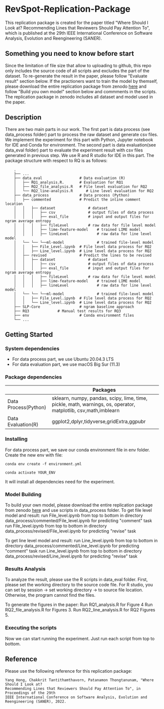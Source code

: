 # RevSpot-Replication-Package

This replication package is created for the paper titled "Where Should I Look at? Recommending Lines that Reviewers Should Pay Attention To", which is published at the 29th IEEE International Conference on Software Analysis, Evolution and Reengineering (SANER).

## Something you need to know before start
Since the limitation of file size that allow to uploading to github, this repo only includes the source code of all scripts and excludes the part of the dataset. To re-generate the result in the paper, please follow "Evaluate result" section below. If the practioners want to train the model by themself, please download the entire replication package from zenodo [here](https://doi.org/10.5281/zenodo.5839022) and follow "Build you own model" section below and commments in the scripts. The replication package in zenodo includes all dataset and model used in the paper. 

## Description

There are two main parts in our work. The first part is data process (see data_process folder) part to process the raw dataset and generate csv files. 
We implement the experiment for this part with Python, Jupyter notebook for IDE and Conda for environment.
The second part is data evaluation(see data_eval folder) part to evaluate the experiment result with csv files generated in previous step. We use R and R studio for IDE in this part. The package structure with respect to RQ is as follows:
```
    .
    ├── ...
    ├── data_eval                 # Data evaluation (R)
    │   ├── RQ1_analysis.R.       # Evaluation for RQ1
    │   ├── RQ2_file_analysis.R   # File level evaluation for RQ2
    │   └── RQ2_line-analysis.R      # Line level evaluation for RQ2	
    ├── data_process              # Data process (Python)
    │   ├── commented             # Predict the inline comment location
    │   │   ├── dataset               # dataset
    │   │   │   ├── csv               # output files of data process
    │   │   │   ├── eval_file         # input and output files for ngram average entropy
    │   │   │   ├── fileLevel         # raw data for file level model
    │   │   │   ├── lime-feature-model    # trained LIME model
    │   │   │   ├── lineLevel             # raw data for line level model
    │   └── └── └──ml-model               # trained file-level model
    │   │   ├── File_Level.ipynb  # File level data process for RQ2
    │   │   ├── Line_level.ipynb  # Line level data process for RQ2
    │   ├── revised               # Predict the lines to be revised
    │   │   ├── dataset               # dataset
    │   │   │   ├── csv               # output files of data process
    │   │   │   ├── eval_file         # input and output files for ngram average entropy
    │   │   │   ├── fileLevel         # raw data for file level model
    │   │   │   ├── lime-feature-model    # trained LIME model
    │   │   │   ├── lineLevel             # raw data for line level model
    │   └── └── └──ml-model               # trained file-level model
    │   │   ├── File_Level.ipynb  # File level data process for RQ2
    │   │   └── Line_level.ipynb  # Line level data process for RQ2
    ├── SLP-Core                  # ngram baseline approach
    ├── RQ3 			# Manual test results for RQ3 
    ├── env                       # Conda environment files
    └── ...

```  

## Getting Started

### System dependencies
* For data process part, we use Ubuntu 20.04.3 LTS
* For data evaluation part, we use macOS Big Sur (11.3)

### Package dependencies
|                      | Packages                                                                                                        |
|----------------------|-----------------------------------------------------------------------------------------------------------------|
| Data Process(Python) | sklearn, numpy, pandas, scipy, lime, time,  pickle, math, warnings, os, operator, matplotlib, csv,math,imblearn |
| Data Evaluation(R)   | ggplot2,dplyr,tidyverse,gridExtra,ggpubr                                                                        |

### Installing

For data process part, we save our conda environment file in env folder. Create the new env with file:
```
conda env create -f environment.yml
```
```
conda activate YOUR_ENV
```
It will install all dependencies need for the experiment.

###  Model Building
To build your own model, please download the entire replication package from zenodo [here](https://doi.org/10.5281/zenodo.5832080) and use scripts in data_process folder.
To get file level model and result: 
run File_level.ipynb from top to bottom in directory data_process/commented/File_level.ipynb for predicting "comment" task
run File_level.ipynb from top to bottom in directory data_process/revised/File_level.ipynb for predicting "revise" task

To get line level model and result: 
run Line_level.ipynb from top to bottom in directory data_process/commented/Line_level.ipynb for predicting "comment" task
run Line_level.ipynb from top to bottom in directory data_process/revised/Line_level.ipynb for predicting "revise" task

###  Results Analysis
To analyze the result, please use the R scripts in data_eval folder.
First, please set the working directory to the source code file. For R studio, you can set by session -> set working directory -> to source file location. Otherwise, the program cannot find the files.

To generate the figures in the paper:
Run RQ1_analysis.R  for Figure 4
Run RQ2_file_analysis.R for Figures 3.
Run RQ2_line_analysis.R for RQ2 Figures 5.

### Executing the scripts

Now we can start running the experiment. Just run each script from top to bottom. 

## Reference

Please use the following reference for this replication package:

    Yang Hong, Chakkrit Tantithamthavorn, Patanamon Thongtanunam, "Where Should I Look at? 
    Recommending Lines that Reviewers Should Pay Attention To", in Proceedings of the 29th 
    IEEE International Conference on Software Analysis, Evolution and Reengineering (SANER), 2022.

